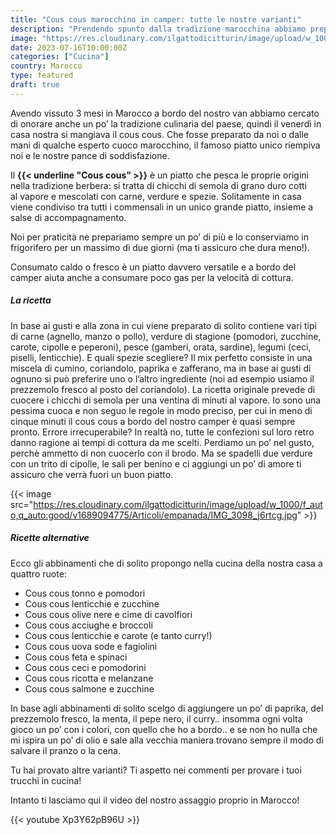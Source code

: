 ```yaml
---
title: "Cous cous marocchino in camper: tutte le nostre varianti"
description: "Prendendo spunto dalla tradizione marocchina abbiamo preparato il cous cous a bordo del camper e con un po’ di fantasia abbiamo abbinato tantissimi ingredienti per variare in ogni stagione"
image: "https://res.cloudinary.com/ilgattodicitturin/image/upload/w_1000/f_auto,q_auto:good/v1689094771/Articoli/empanada/IMG_9897_doklnq.jpg"
date: 2023-07-16T10:00:00Z
categories: ["Cucina"]
country: Marocco
type: featured
draft: true 
---
```


Avendo vissuto 3 mesi in Marocco a bordo del nostro van abbiamo cercato di onorare anche un po’ la tradizione culinaria del paese, quindi il venerdì in casa nostra si mangiava il cous cous. 
Che fosse preparato da noi o dalle mani di qualche esperto cuoco marocchino, il famoso piatto unico riempiva noi e le nostre pance di soddisfazione.

Il **{{< underline "Cous cous" >}}** è un piatto che pesca le proprie origini nella tradizione berbera: si tratta di chicchi di semola di grano duro cotti al vapore e mescolati con carne, verdure e spezie.
Solitamente in casa viene condiviso tra tutti i commensali in un unico grande piatto, insieme a salse di accompagnamento. 

Noi per praticità ne prepariamo sempre un po’ di più e lo conserviamo in frigorifero per un massimo di due giorni (ma ti assicuro che dura meno!).

Consumato caldo o fresco è un piatto davvero versatile e a bordo del camper aiuta anche a consumare poco gas per la velocità di cottura.

##### La ricetta

In base ai gusti e alla zona in cui viene preparato di solito contiene vari tipi di carne (agnello, manzo o pollo), verdure di stagione (pomodori, zucchine, carote, cipolle e peperoni), pesce (gamberi, orata, sardine), legumi (ceci, piselli, lenticchie).
E quali spezie scegliere? Il mix perfetto consiste in una miscela di cumino, coriandolo, paprika e zafferano, ma in base ai gusti di ognuno si può preferire uno o l’altro ingrediente (noi ad esempio usiamo il prezzemolo fresco al posto del coriandolo).
La ricetta originale prevede di cuocere i chicchi di semola per una ventina di minuti al vapore. Io sono una pessima cuoca e non seguo le regole in modo preciso, per cui in meno di cinque minuti il cous cous a bordo del nostro camper è quasi sempre pronto. 
Errore irrecuperabile? In realtà no, tutte le confezioni sul loro retro danno ragione ai tempi di cottura da me scelti. 
Perdiamo un po’ nel gusto, perchè ammetto di non cuocerlo con il brodo. Ma se spadelli due verdure con un trito di cipolle, le sali per benino e ci aggiungi un po’ di amore ti assicuro che verrà fuori un buon piatto. 

{{< image src="https://res.cloudinary.com/ilgattodicitturin/image/upload/w_1000/f_auto,q_auto:good/v1689094775/Articoli/empanada/IMG_3098_j6rtcg.jpg" >}}

##### Ricette alternative 

Ecco gli abbinamenti che di solito propongo nella cucina della nostra casa a quattro ruote:
- Cous cous tonno e pomodori
- Cous cous lenticchie e zucchine
- Cous cous olive nere e cime di cavolfiori
- Cous cous acciughe e broccoli
- Cous cous lenticchie e carote (e tanto curry!)
- Cous cous uova sode e fagiolini
- Cous cous feta e spinaci
- Cous cous ceci e pomodorini
- Cous cous ricotta e melanzane
- Cous cous salmone e zucchine 


In base agli abbinamenti di solito scelgo di aggiungere un po’ di paprika, del prezzemolo fresco, la menta, il pepe nero, il curry.. insomma ogni volta gioco un po’ con i colori, con quello che ho a bordo.. e se non ho nulla che mi ispira un po’ di olio e sale alla vecchia maniera trovano sempre il modo di salvare il pranzo o la cena.


Tu hai provato altre varianti? Ti aspetto nei commenti per provare i tuoi trucchi in cucina!

Intanto ti lasciamo qui il video del nostro assaggio proprio in Marocco! 

{{< youtube Xp3Y62pB96U >}} 



